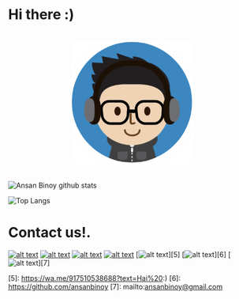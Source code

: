 # Hi there :)

<p align="center">
<br><img src="https://github.com/ansanbinoy/ansanbinoy/blob/main/logo.png" width="250px"><br><br>
</p>

![Ansan Binoy github stats](https://github-readme-stats.vercel.app/api?username=ansanbinoy&show_icons=true&show_icons=true&hide=issues&include_all_commits=true&theme=dark)

![Top Langs](https://github-readme-stats.vercel.app/api/top-langs/?username=ansanbinoy&hide=&layout=compact&theme=dark)

# Contact us!.

[![alt text][1.1]][1]
[![alt text][2.1]][2]
[![alt text][3.1]][3]
[![alt text][4.1]][4]
[![alt text][5.1]][5]
[![alt text][6.1]][6]
[![alt text][7.1]][7]

[1.1]: https://img.icons8.com/ios-glyphs/30/000000/twitter-squared.png
[2.1]: https://img.icons8.com/ios-glyphs/30/000000/instagram-new.png
[3.1]: https://img.icons8.com/ios-glyphs/30/000000/facebook.png
[4.1]: https://img.icons8.com/ios-glyphs/30/000000/linkedin.png
[5.1]: https://img.icons8.com/ios-glyphs/30/000000/whatsapp.png
[6.1]: https://img.icons8.com/ios-glyphs/30/000000/github.png
[7.1]: https://img.icons8.com/ios-glyphs/30/000000/secured-letter.png

[1]: https://www.twitter.com/ansanbinoy
[2]: https://www.instagram.com/_ansan_binoy_
[3]: https://www.facebook.com/ansan.binoy.3
[4]: https://www.linkedin.com/in/ansanbinoy
[5]: https://wa.me/917510538688?text=Hai%20:)
[6]: https://github.com/ansanbinoy
[7]: mailto:ansanbinoy@gmail.com
